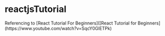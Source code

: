 # reactjsTutorial

<p>Referencing to [React Tutorial For Beginners]([React Tutorial for Beginners](https://www.youtube.com/watch?v=SqcY0GlETPk)
